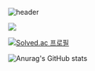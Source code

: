 ![header](https://capsule-render.vercel.app/api?type=slice&color=A100FF&height=200&section=header&text=Hello&fontAlign=70&fontAlignY=50&desc=I'M%10SeungSoo&descAlign=70&descAlignY=100)



   
   
   <img src="https://img.shields.io/badge/메일-EA4335?style=flat&logo=gmail&logoColor=white"/>

[![Solved.ac
프로필](http://mazassumnida.wtf/api/v2/generate_badge?boj={handle})](https://solved.ac/{handle})


![Anurag's GitHub stats](https://github-readme-stats.vercel.app/api?username=costudying&show_icons=true&theme=dark)
